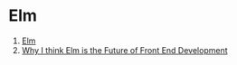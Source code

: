 # Elm

1. [Elm](http://elm-lang.org/)
1. [Why I think Elm is the Future of Front End Development](https://medium.com/@rgoomar/why-i-think-elm-is-the-future-of-front-end-development-21e9b091fa05#.9z49hpun4)

